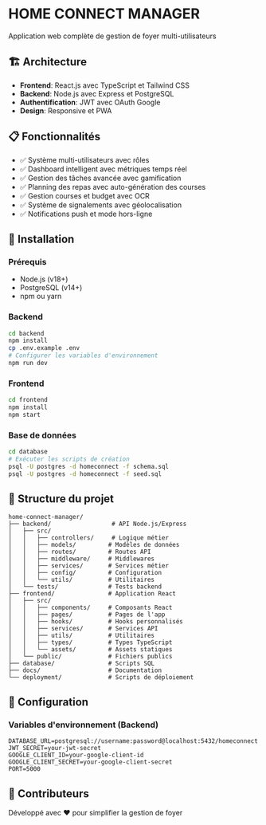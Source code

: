 # HOME CONNECT MANAGER

Application web complète de gestion de foyer multi-utilisateurs

## 🏗️ Architecture

- **Frontend**: React.js avec TypeScript et Tailwind CSS
- **Backend**: Node.js avec Express et PostgreSQL
- **Authentification**: JWT avec OAuth Google
- **Design**: Responsive et PWA

## 📋 Fonctionnalités

- ✅ Système multi-utilisateurs avec rôles
- ✅ Dashboard intelligent avec métriques temps réel
- ✅ Gestion des tâches avancée avec gamification
- ✅ Planning des repas avec auto-génération des courses
- ✅ Gestion courses et budget avec OCR
- ✅ Système de signalements avec géolocalisation
- ✅ Notifications push et mode hors-ligne

## 🚀 Installation

### Prérequis
- Node.js (v18+)
- PostgreSQL (v14+)
- npm ou yarn

### Backend
```bash
cd backend
npm install
cp .env.example .env
# Configurer les variables d'environnement
npm run dev
```

### Frontend
```bash
cd frontend
npm install
npm start
```

### Base de données
```bash
cd database
# Exécuter les scripts de création
psql -U postgres -d homeconnect -f schema.sql
psql -U postgres -d homeconnect -f seed.sql
```

## 📁 Structure du projet

```
home-connect-manager/
├── backend/                 # API Node.js/Express
│   ├── src/
│   │   ├── controllers/     # Logique métier
│   │   ├── models/         # Modèles de données
│   │   ├── routes/         # Routes API
│   │   ├── middleware/     # Middlewares
│   │   ├── services/       # Services métier
│   │   ├── config/         # Configuration
│   │   └── utils/          # Utilitaires
│   └── tests/              # Tests backend
├── frontend/               # Application React
│   ├── src/
│   │   ├── components/     # Composants React
│   │   ├── pages/          # Pages de l'app
│   │   ├── hooks/          # Hooks personnalisés
│   │   ├── services/       # Services API
│   │   ├── utils/          # Utilitaires
│   │   ├── types/          # Types TypeScript
│   │   └── assets/         # Assets statiques
│   └── public/             # Fichiers publics
├── database/               # Scripts SQL
├── docs/                   # Documentation
└── deployment/             # Scripts de déploiement
```

## 🔧 Configuration

### Variables d'environnement (Backend)
```env
DATABASE_URL=postgresql://username:password@localhost:5432/homeconnect
JWT_SECRET=your-jwt-secret
GOOGLE_CLIENT_ID=your-google-client-id
GOOGLE_CLIENT_SECRET=your-google-client-secret
PORT=5000
```

## 👥 Contributeurs

Développé avec ❤️ pour simplifier la gestion de foyer